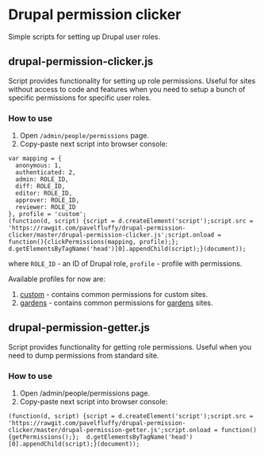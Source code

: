 # Drupal permission clicker
Simple scripts for setting up Drupal user roles.

## drupal-permission-clicker.js
Script provides functionality for setting up role permissions. Useful for sites without access to code and features when you need to setup a bunch of specific permissions for specific user roles.

### How to use

1. Open `/admin/people/permissions` page.
2. Copy-paste next script into browser console:
```
var mapping = {
  anonymous: 1,
  authenticated: 2,
  admin: ROLE_ID,
  diff: ROLE_ID,
  editor: ROLE_ID,
  approver: ROLE_ID,
  reviewer: ROLE_ID
}, profile = 'custom';
(function(d, script) {script = d.createElement('script');script.src = 'https://rawgit.com/pavelfluffy/drupal-permission-clicker/master/drupal-permission-clicker.js';script.onload = function(){clickPermissions(mapping, profile);};  d.getElementsByTagName('head')[0].appendChild(script);}(document));
```
where `ROLE_ID` - an ID of Drupal role, `profile` - profile with permissions.

Available profiles for now are:

1. [custom](profiles/custom.js) - contains common permissions for custom sites.
2. [gardens](profiles/gardens.js) - contains common permissions for [gardens](https://www.drupalgardens.com) sites.

## drupal-permission-getter.js
Script provides functionality for getting role permissions. Useful when you need to dump permissions from standard site.

### How to use

1. Open /admin/people/permissions page.
2. Copy-paste next script into browser console:
```
(function(d, script) {script = d.createElement('script');script.src = 'https://rawgit.com/pavelfluffy/drupal-permission-clicker/master/drupal-permission-getter.js';script.onload = function(){getPermissions();};  d.getElementsByTagName('head')[0].appendChild(script);}(document));
```
